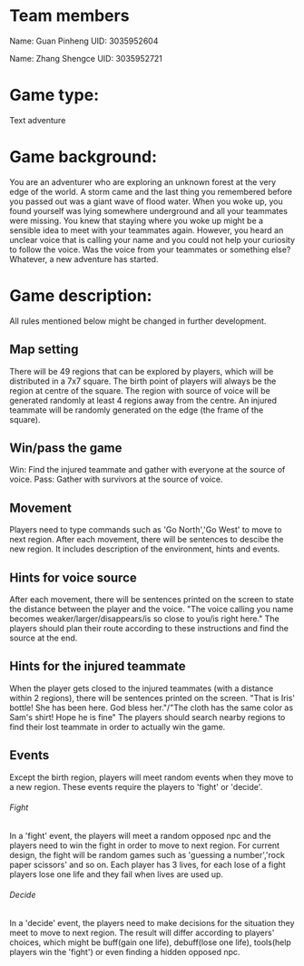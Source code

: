 # Team members
Name: Guan Pinheng 
UID: 3035952604

Name: Zhang Shengce
UID: 3035952721
# Game type: 
Text adventure

# Game background: 
  You are an adventurer who are exploring an unknown forest at the very edge of the world. 
  A storm came and the last thing you remembered before you passed out was a giant wave of flood water.
  When you woke up, you found yourself was lying somewhere underground and all your teammates were missing.
  You knew that staying where you woke up might be a sensible idea to meet with your teammates again.
  However, you heard an unclear voice that is calling your name and you could not help your curiosity to follow the voice.
  Was the voice from your teammates or something else?
  Whatever, a new adventure has started.
  
# Game description:
  All rules mentioned below might be changed in further development.
  
## Map setting
  There will be 49 regions that can be explored by players, which will be distributed in a 7x7 square.
  The birth point of players will always be the region at centre of the square. 
  The region with source of voice will be generated randomly at least 4 regions away from the centre.
  An injured teammate will be randomly generated on the edge (the frame of the square).
  
## Win/pass the game
  Win: Find the injured teammate and gather with everyone at the source of voice.
  Pass: Gather with survivors at the source of voice.
  
## Movement
  Players need to type commands such as 'Go North','Go West' to move to next region.
  After each movement, there will be sentences to descibe the new region. 
  It includes description of the environment, hints and events.
  
## Hints for voice source 
  After each movement, there will be sentences printed on the screen to state the distance between the player and the voice.
  "The voice calling you name becomes weaker/larger/disappears/is so close to you/is right here."
  The players should plan their route according to these instructions and find the source at the end.
  
## Hints for the injured teammate
  When the player gets closed to the injured teammates (with a distance within 2 regions), there will be sentences printed on the screen.
  "That is Iris' bottle! She has been here. God bless her."/"The cloth has the same color as Sam's shirt! Hope he is fine"
  The players should search nearby regions to find their lost teammate in order to actually win the game.
  
## Events
  Except the birth region, players will meet random events when they move to a new region.
  These events require the players to 'fight' or 'decide'.
  
###### Fight
  In a 'fight' event, the players will meet a random opposed npc and the players need to win the fight in order to move to next region.
  For current design, the fight will be random games such as 'guessing a number','rock paper scissors' and so on.
  Each player has 3 lives, for each lose of a fight players lose one life and they fail when lives are used up.
  
###### Decide
  In a 'decide' event, the players need to make decisions for the situation they meet to move to next region.
  The result will differ according to players' choices, which might be buff(gain one life), debuff(lose one life), tools(help players win the 'fight') or even finding a hidden opposed npc.
  
  
